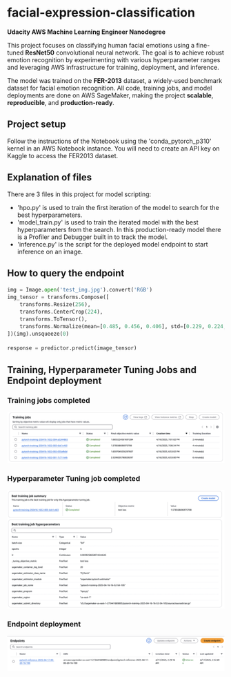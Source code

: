 # facial-expression-classification
**Udacity AWS Machine Learning Engineer Nanodegree**

This project focuses on classifying human facial emotions using a fine-tuned **ResNet50** convolutional neural network. The goal is to achieve robust emotion recognition by experimenting with various hyperparameter ranges and leveraging AWS infrastructure for training, deployment, and inference.

The model was trained on the **FER-2013** dataset, a widely-used benchmark dataset for facial emotion recognition. All code, training jobs, and model deployments are done on AWS SageMaker, making the project **scalable**, **reproducible**, and **production-ready**.


## Project setup

Follow the instructions of the Notebook using the 'conda_pytorch_p310' kernel in an AWS Notebook instance. You will need to create an API key on Kaggle to access the FER2013 dataset.


## Explanation of files

There are 3 files in this project for model scripting:
- 'hpo.py' is used to train the first iteration of the model to search for the best hyperparameters.
- 'model_train.py' is used to train the iterated model with the best hyperparameters from the search. In this production-ready model there is a Profiler and Debugger built in to track the model.
- 'inference.py' is the script for the deployed model endpoint to start inference on an image.


## How to query the endpoint

```python
img = Image.open('test_img.jpg').convert('RGB')
img_tensor = transforms.Compose([
    transforms.Resize(256),
    transforms.CenterCrop(224),
    transforms.ToTensor(),
    transforms.Normalize(mean=[0.485, 0.456, 0.406], std=[0.229, 0.224, 0.225])
])(img).unsqueeze(0)

response = predictor.predict(image_tensor)
```

## Training, Hyperparameter Tuning Jobs and Endpoint deployment

### Training jobs completed
![training_jobs](img/training_jobs.jpg)

### Hyperparameter Tuning job completed
![best_hyperparameters](img/best_hyperparameters.jpg)

### Endpoint deployment
![endpoint](img/endpoint.jpg)
